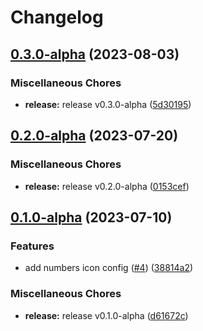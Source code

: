 # Changelog

## [0.3.0-alpha](https://github.com/instill-ai/connector-blockchain/compare/v0.2.0-alpha...v0.3.0-alpha) (2023-08-03)


### Miscellaneous Chores

* **release:** release v0.3.0-alpha ([5d30195](https://github.com/instill-ai/connector-blockchain/commit/5d301956417af3f4a362e7893de4c4a5ada12b3a))

## [0.2.0-alpha](https://github.com/instill-ai/connector-blockchain/compare/v0.1.0-alpha...v0.2.0-alpha) (2023-07-20)


### Miscellaneous Chores

* **release:** release v0.2.0-alpha ([0153cef](https://github.com/instill-ai/connector-blockchain/commit/0153cef79d2bffcba7e9e5037a8cb296b943a4ec))

## [0.1.0-alpha](https://github.com/instill-ai/connector-blockchain/compare/v0.1.0-alpha...v0.1.0-alpha) (2023-07-10)


### Features

* add numbers icon config ([#4](https://github.com/instill-ai/connector-blockchain/issues/4)) ([38814a2](https://github.com/instill-ai/connector-blockchain/commit/38814a2536f24de81bb637e64a420937c0a19abb))


### Miscellaneous Chores

* **release:** release v0.1.0-alpha ([d61672c](https://github.com/instill-ai/connector-blockchain/commit/d61672cca5a594b5d2484972b650502f2f150e38))
